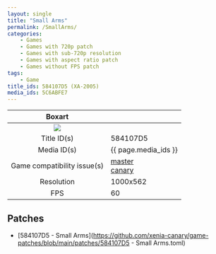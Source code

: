 ```yaml
---
layout: single
title: "Small Arms"
permalink: /SmallArms/
categories:
    - Games
    - Games with 720p patch
    - Games with sub-720p resolution
    - Games with aspect ratio patch
    - Games without FPS patch
tags:
    - Game
title_ids: 584107D5 (XA-2005)
media_ids: 5C6ABFE7
---
```


| Boxart                      |                                                                            |
| :----:                      | :-                                                                         |
| ![](https://download-ssl.xbox.com/content/images/66acd000-77fe-1000-9115-d802584107d5/1033/boxartlg.jpg) |
| Title ID(s)                 | 584107D5                                                                   |
| Media ID(s)                 | {{ page.media_ids }}                                                        |
| Game compatibility issue(s) | [master](https://github.com/xenia-project/game-compatibility/issues/)<br>[canary](https://github.com/xenia-canary/game-compatibility/issues/) |
| Resolution                  | 1000x562                                                                   |
| FPS                         | 60                                                                         |

## Patches
* [584107D5 - Small Arms](https://github.com/xenia-canary/game-patches/blob/main/patches/584107D5 - Small Arms.toml)

<!--This page was generated by a script. You can remove this comment once the page is verified to be free of mistakes.-->
